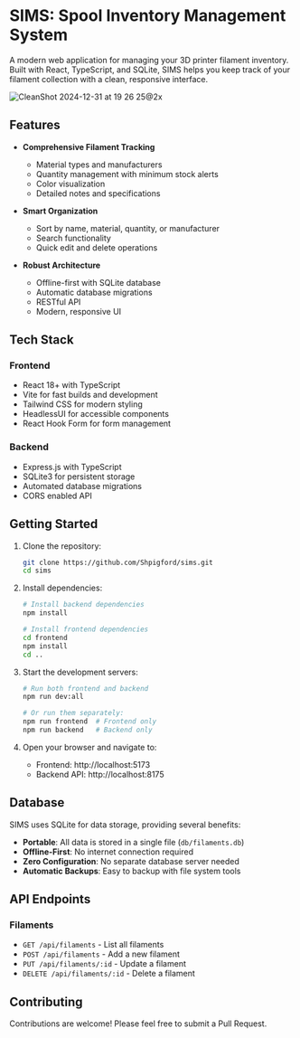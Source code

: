 # SIMS: Spool Inventory Management System

A modern web application for managing your 3D printer filament inventory. Built with React, TypeScript, and SQLite, SIMS helps you keep track of your filament collection with a clean, responsive interface.

![CleanShot 2024-12-31 at 19 26 25@2x](https://github.com/user-attachments/assets/37979d7f-9ca2-42ba-b475-0cd54b84b5a3)

## Features

- **Comprehensive Filament Tracking**
  - Material types and manufacturers
  - Quantity management with minimum stock alerts
  - Color visualization
  - Detailed notes and specifications

- **Smart Organization**
  - Sort by name, material, quantity, or manufacturer
  - Search functionality
  - Quick edit and delete operations

- **Robust Architecture**
  - Offline-first with SQLite database
  - Automatic database migrations
  - RESTful API
  - Modern, responsive UI

## Tech Stack

### Frontend
- React 18+ with TypeScript
- Vite for fast builds and development
- Tailwind CSS for modern styling
- HeadlessUI for accessible components
- React Hook Form for form management

### Backend
- Express.js with TypeScript
- SQLite3 for persistent storage
- Automated database migrations
- CORS enabled API

## Getting Started

1. Clone the repository:
   ```bash
   git clone https://github.com/Shpigford/sims.git
   cd sims
   ```

2. Install dependencies:
   ```bash
   # Install backend dependencies
   npm install

   # Install frontend dependencies
   cd frontend
   npm install
   cd ..
   ```

3. Start the development servers:
   ```bash
   # Run both frontend and backend
   npm run dev:all

   # Or run them separately:
   npm run frontend  # Frontend only
   npm run backend   # Backend only
   ```

4. Open your browser and navigate to:
   - Frontend: http://localhost:5173
   - Backend API: http://localhost:8175

## Database

SIMS uses SQLite for data storage, providing several benefits:
- **Portable**: All data is stored in a single file (`db/filaments.db`)
- **Offline-First**: No internet connection required
- **Zero Configuration**: No separate database server needed
- **Automatic Backups**: Easy to backup with file system tools

## API Endpoints

### Filaments
- `GET /api/filaments` - List all filaments
- `POST /api/filaments` - Add a new filament
- `PUT /api/filaments/:id` - Update a filament
- `DELETE /api/filaments/:id` - Delete a filament

## Contributing

Contributions are welcome! Please feel free to submit a Pull Request.
